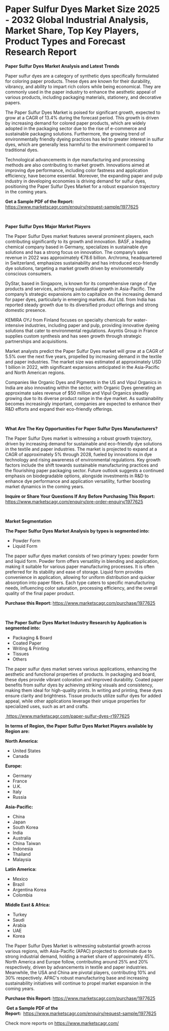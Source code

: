 <p><h1>Paper Sulfur Dyes Market Size 2025 - 2032 Global Industrial Analysis, Market Share, Top Key Players, Product Types and Forecast Research Report</h1></p><p><strong>Paper Sulfur Dyes Market Analysis and Latest Trends</strong></p>
<p><p>Paper sulfur dyes are a category of synthetic dyes specifically formulated for coloring paper products. These dyes are known for their durability, vibrancy, and ability to impart rich colors while being economical. They are commonly used in the paper industry to enhance the aesthetic appeal of various products, including packaging materials, stationery, and decorative papers.</p><p>The Paper Sulfur Dyes Market is poised for significant growth, expected to grow at a CAGR of 13.4% during the forecast period. This growth is driven by increasing demand for colored paper products, which are widely adopted in the packaging sector due to the rise of e-commerce and sustainable packaging solutions. Furthermore, the growing trend of environmentally friendly dyeing practices has led to greater interest in sulfur dyes, which are generally less harmful to the environment compared to traditional dyes.</p><p>Technological advancements in dye manufacturing and processing methods are also contributing to market growth. Innovations aimed at improving dye performance, including color fastness and application efficiency, have become essential. Moreover, the expanding paper and pulp industry in developing economies is driving demand for sulfur dyes, positioning the Paper Sulfur Dyes Market for a robust expansion trajectory in the coming years.</p></p>
<p><strong>Get a Sample PDF of the Report:&nbsp;</strong> <a href="https://www.marketscagr.com/enquiry/request-sample/1977625?utm_campaign=2987&utm_medium=2&utm_source=Github&utm_content=ia&utm_term=03042025&utm_id=paper-sulfur-dyes">https://www.marketscagr.com/enquiry/request-sample/1977625</a></p>
<p>&nbsp;</p>
<p><strong>Paper Sulfur Dyes Major Market Players</strong></p>
<p><p>The Paper Sulfur Dyes market features several prominent players, each contributing significantly to its growth and innovation. BASF, a leading chemical company based in Germany, specializes in sustainable dye solutions and has a strong focus on innovation. The company’s sales revenue in 2022 was approximately €78.6 billion. Archroma, headquartered in Switzerland, emphasizes sustainability and has introduced eco-friendly dye solutions, targeting a market growth driven by environmentally conscious consumers.</p><p>DyStar, based in Singapore, is known for its comprehensive range of dye products and services, achieving substantial growth in Asia-Pacific. The company’s strategic expansions aim to capitalize on the increasing demand for paper dyes, particularly in emerging markets. Atul Ltd. from India has reported steady growth due to its diversified product offerings and strong domestic presence.</p><p>KEMIRA OYJ from Finland focuses on specialty chemicals for water-intensive industries, including paper and pulp, providing innovative dyeing solutions that cater to environmental regulations. Axyntis Group in France supplies custom synthesis and has seen growth through strategic partnerships and acquisitions.</p><p>Market analysts predict the Paper Sulfur Dyes market will grow at a CAGR of 5.5% over the next five years, propelled by increasing demand in the textile and paper industries. The market size was estimated at approximately USD 1 billion in 2022, with significant expansions anticipated in the Asia-Pacific and North American regions. </p><p>Companies like Organic Dyes and Pigments in the US and Vipul Organics in India are also innovating within the sector, with Organic Dyes generating an approximate sales revenue of $50 million and Vipul Organics steadily growing due to its diverse product range in the dye market. As sustainability becomes increasingly important, companies are expected to enhance their R&D efforts and expand their eco-friendly offerings.</p></p>
<p>&nbsp;</p>
<p><strong>What Are The Key Opportunities For Paper Sulfur Dyes Manufacturers?</strong></p>
<p><p>The Paper Sulfur Dyes market is witnessing a robust growth trajectory, driven by increasing demand for sustainable and eco-friendly dye solutions in the textile and paper industries. The market is projected to expand at a CAGR of approximately 5% through 2028, fueled by innovations in dye technology and rising awareness of environmental regulations. Key growth factors include the shift towards sustainable manufacturing practices and the flourishing paper packaging sector. Future outlook suggests a continued emphasis on biodegradable options, alongside investments in R&D to enhance dye performance and application versatility, further boosting market dynamics in the coming years.</p></p>
<p><strong>Inquire or Share Your Questions If Any Before Purchasing This Report:</strong> <a href="https://www.marketscagr.com/enquiry/pre-order-enquiry/1977625?utm_campaign=2987&utm_medium=2&utm_source=Github&utm_content=ia&utm_term=03042025&utm_id=paper-sulfur-dyes">https://www.marketscagr.com/enquiry/pre-order-enquiry/1977625</a></p>
<p>&nbsp;</p>
<p><strong>Market Segmentation</strong></p>
<p><strong>The Paper Sulfur Dyes Market Analysis by types is segmented into:</strong></p>
<p><ul><li>Powder Form</li><li>Liquid Form</li></ul></p>
<p><p>The paper sulfur dyes market consists of two primary types: powder form and liquid form. Powder form offers versatility in blending and application, making it suitable for various paper manufacturing processes. It is often preferred for its stability and ease of storage. Liquid form provides convenience in application, allowing for uniform distribution and quicker absorption into paper fibers. Each type caters to specific manufacturing needs, influencing color saturation, processing efficiency, and the overall quality of the final paper product.</p></p>
<p><strong>Purchase this Report:&nbsp;</strong><a href="https://www.marketscagr.com/purchase/1977625?utm_campaign=2987&utm_medium=2&utm_source=Github&utm_content=ia&utm_term=03042025&utm_id=paper-sulfur-dyes">https://www.marketscagr.com/purchase/1977625</a></p>
<p>&nbsp;</p>
<p><strong>The Paper Sulfur Dyes Market Industry Research by Application is segmented into:</strong></p>
<p><ul><li>Packaging & Board</li><li>Coated Paper</li><li>Writing & Printing</li><li>Tissues</li><li>Others</li></ul></p>
<p><p>The paper sulfur dyes market serves various applications, enhancing the aesthetic and functional properties of products. In packaging and board, these dyes provide vibrant coloration and improved durability. Coated paper benefits from sulfur dyes by achieving striking visuals and consistency, making them ideal for high-quality prints. In writing and printing, these dyes ensure clarity and brightness. Tissue products utilize sulfur dyes for added appeal, while other applications leverage their unique properties for specialized uses, such as art and crafts.</p></p>
<p><a href="https://www.marketscagr.com/paper-sulfur-dyes-r1977625?utm_campaign=2987&utm_medium=2&utm_source=Github&utm_content=ia&utm_term=03042025&utm_id=paper-sulfur-dyes">&nbsp;https://www.marketscagr.com/paper-sulfur-dyes-r1977625</a></p>
<p><strong>In terms of Region, the Paper Sulfur Dyes Market Players available by Region are:</strong></p>
<p>
    <p> <strong> North America: </strong>
        <ul>
            <li>United States</li>
            <li>Canada</li>
        </ul>
        </p> 
    <p> <strong> Europe: </strong>
        <ul>
            <li>Germany</li>
            <li>France</li>
            <li>U.K.</li>
            <li>Italy</li>
            <li>Russia</li>
        </ul>
        </p> 
    <p> <strong> Asia-Pacific: </strong>
        <ul>
            <li>China</li>
            <li>Japan</li>
            <li>South Korea</li>
            <li>India</li>
            <li>Australia</li>
            <li>China Taiwan</li>
            <li>Indonesia</li>
            <li>Thailand</li>
            <li>Malaysia</li>
        </ul>
        </p> 
    <p> <strong> Latin America: </strong>
        <ul>
            <li>Mexico</li>
            <li>Brazil</li>
            <li>Argentina Korea</li>
            <li>Colombia</li>
        </ul>
        </p> 
    <p> <strong> Middle East & Africa: </strong>
        <ul>
            <li>Turkey</li>
            <li>Saudi</li>
            <li>Arabia</li>
            <li>UAE</li>
            <li>Korea</li>
        </ul>
    </p>
    </p>
<p><p>The Paper Sulfur Dyes Market is witnessing substantial growth across various regions, with Asia-Pacific (APAC) projected to dominate due to strong industrial demand, holding a market share of approximately 45%. North America and Europe follow, contributing around 25% and 20% respectively, driven by advancements in textile and paper industries. Meanwhile, the USA and China are pivotal players, contributing 10% and 30% respectively. APAC's robust manufacturing base and increasing sustainability initiatives will continue to propel market expansion in the coming years.</p></p>
<p><strong>Purchase this Report: </strong><a href="https://www.marketscagr.com/purchase/1977625?utm_campaign=2987&utm_medium=2&utm_source=Github&utm_content=ia&utm_term=03042025&utm_id=paper-sulfur-dyes">https://www.marketscagr.com/purchase/1977625</a></p>
<p>&nbsp;<strong>Get a Sample PDF of the Report:&nbsp;&nbsp;</strong><a href="https://www.marketscagr.com/enquiry/request-sample/1977625?utm_campaign=2987&utm_medium=2&utm_source=Github&utm_content=ia&utm_term=03042025&utm_id=paper-sulfur-dyes">https://www.marketscagr.com/enquiry/request-sample/1977625</a></p>
<p><strong></strong></p>
<p>Check more reports on <a href="https://www.marketscagr.com/?utm_campaign=2987&utm_medium=2&utm_source=Github&utm_content=ia&utm_term=03042025&utm_id=paper-sulfur-dyes">https://www.marketscagr.com/</a></p>